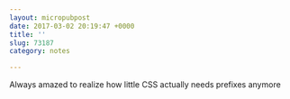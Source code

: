 ```yaml
---
layout: micropubpost
date: 2017-03-02 20:19:47 +0000
title: ''
slug: 73187
category: notes

---
```

Always amazed to realize how little CSS actually needs prefixes anymore
